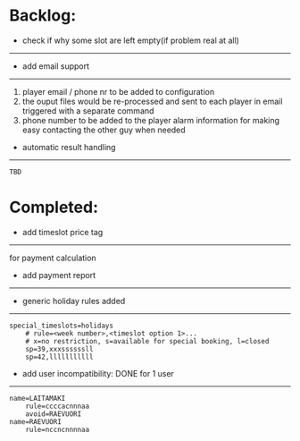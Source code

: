 Backlog:
=======


- check if why some slot are left empty(if problem real at all)
---------------------------------------------------------------


- add email support
-------------------
  1) player email / phone nr to be added to configuration
  2) the ouput files would be re-processed and sent to each player in email
     triggered with a separate command
  3) phone number to be added to the player alarm information for making easy
     contacting the other guy when needed


- automatic result handling
---------------------------
    TBD


Completed:
=========


- add timeslot price tag
------------------------
for payment calculation


- add payment report
--------------------


- generic holiday rules added
---------------------
    special_timeslots=holidays
        # rule=<week number>,<timeslot option 1>...
        # x=no restriction, s=available for special booking, l=closed
        sp=39,xxxssssssll
        sp=42,lllllllllll

- add user incompatibility: DONE for 1 user
---------------------------
    name=LAITAMAKI
        rule=ccccacnnnaa
        avoid=RAEVUORI
    name=RAEVUORI
        rule=nccncnnnnaa
